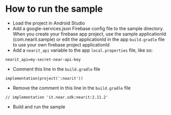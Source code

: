 # How to run the sample

* Load the project in Android Studio
* Add a google-services.json Firebase config file to the sample directory. When you create your firebase app project, use the sample applicationId (com.nearit.sample) or edit the applicationId in the app `build.gradle` file to use your own firebase project applicationId
* Add a `nearit_api` variable to the app `local.properties` file, like so:
```
nearit_api=my-secret-near-api-key
```
* Comment this line in the `build.gradle` file
```
implementation(project(':nearit'))
```
* Remove the comment in this line in the `build.gradle` file
```
// implementation 'it.near.sdk:nearit:2.11.2'
```
* Build and run the sample
